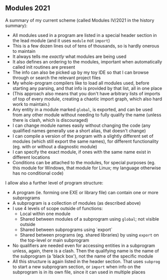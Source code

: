 ## Modules 2021

A summary of my current scheme (called Modules IV/2021 in the history summary):

* All modules used in a program are listed in a special header section in the lead module (and it uses `module` not `import`)
* This is a few dozen lines out of tens of thousands, so is hardly onerous to maintain
* It always tells me *exactly* what modules are being used
* It also defines an ordering to the modules, important when automatically called init routines are present
* The info can also be picked up by my toy IDE so that I can browse through or search the relevant project files
* My whole-program compilers like to load all modules used, before starting any parsing, and that info is provided by that list, all in one place
* (This approach also means that you don't have arbitrary lists of imports of top of every module, creating a chaotic import graph, which also hard work to maintain.)
* Any entity in a module marked `global`, is exported, and can be used from any other module without needing to fully qualify the name (unless there is clash, which is discouraged)
* I can change module names easily without changing the code (any qualified names generally use a short alias, that doesn't change)
* I can compile a version of the program with a slightly different set of modules (which still export the same names), for different functionality (eg. with or without a diagnostic module)
* I can specify the exact module, if ones with the same name exist in different locations
* Conditions can be attached to the modules, for special purposes (eg. this module for Windows, that module for Linux; my language otherwise has no conditional code)

I allow also a further level of program structure:

* A program (ie. forming one EXE or library file) can contain one or more subprograms
* A subprogram is a collection of modules (as described above)
* I use 4 levels of scope outside of functions:
   * Local within one module
   * Shared between modules of a subprogram using `global`; not visible outside
   * Shared between subprograms using \`export\`
   * Shared between programs (eg. shared libraries) by using `export` on the top-level or main subprogram
* No qualifiers are needed even for accessing entities in a subprogram unless, again, there is a clash. Then the qualifying name is the name of the subprogram (a 'black box'), not the name of the specific module
* All this structure is again listed in the header section. That uses `subprog` to start a new subprogram section, or `import` when info on the subprogram is in its own file, since it can used in multiple places

